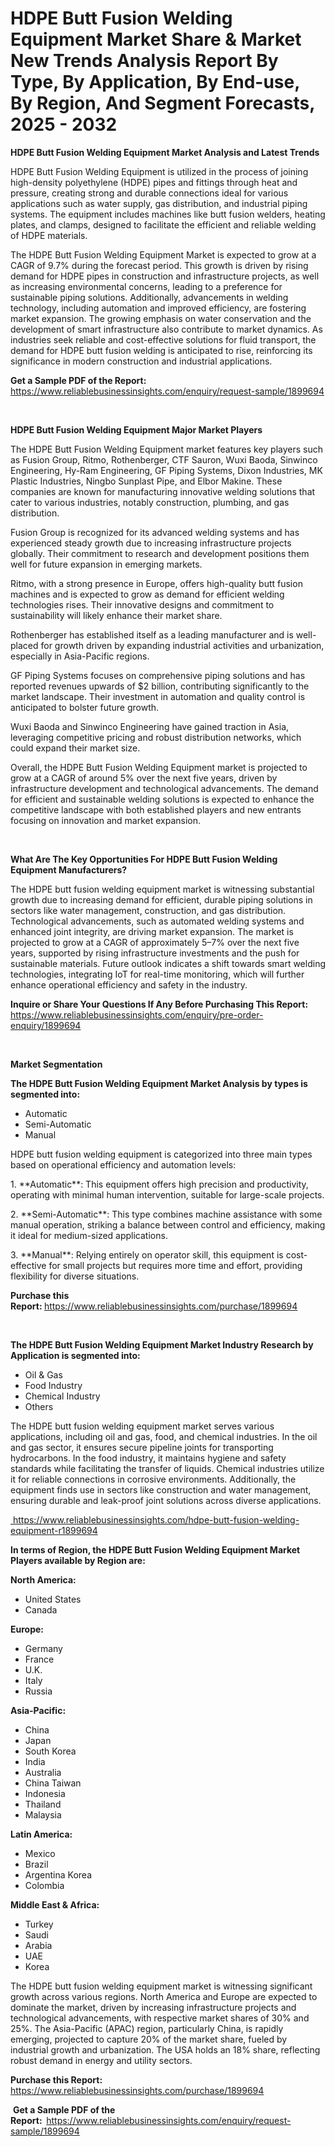 <p><h1>HDPE Butt Fusion Welding Equipment Market Share & Market New Trends Analysis Report By Type, By Application, By End-use, By Region, And Segment Forecasts, 2025 - 2032</h1></p><p><strong>HDPE Butt Fusion Welding Equipment Market Analysis and Latest Trends</strong></p>
<p><p>HDPE Butt Fusion Welding Equipment is utilized in the process of joining high-density polyethylene (HDPE) pipes and fittings through heat and pressure, creating strong and durable connections ideal for various applications such as water supply, gas distribution, and industrial piping systems. The equipment includes machines like butt fusion welders, heating plates, and clamps, designed to facilitate the efficient and reliable welding of HDPE materials.</p><p>The HDPE Butt Fusion Welding Equipment Market is expected to grow at a CAGR of 9.7% during the forecast period. This growth is driven by rising demand for HDPE pipes in construction and infrastructure projects, as well as increasing environmental concerns, leading to a preference for sustainable piping solutions. Additionally, advancements in welding technology, including automation and improved efficiency, are fostering market expansion. The growing emphasis on water conservation and the development of smart infrastructure also contribute to market dynamics. As industries seek reliable and cost-effective solutions for fluid transport, the demand for HDPE butt fusion welding is anticipated to rise, reinforcing its significance in modern construction and industrial applications.</p></p>
<p><strong>Get a Sample PDF of the Report:&nbsp;</strong> <a href="https://www.reliablebusinessinsights.com/enquiry/request-sample/1899694?utm_campaign=1138&utm_medium=2&utm_source=Github&utm_content=ia&utm_term=12042025&utm_id=hdpe-butt-fusion-welding-equipment">https://www.reliablebusinessinsights.com/enquiry/request-sample/1899694</a></p>
<p>&nbsp;</p>
<p><strong>HDPE Butt Fusion Welding Equipment Major Market Players</strong></p>
<p><p>The HDPE Butt Fusion Welding Equipment market features key players such as Fusion Group, Ritmo, Rothenberger, CTF Sauron, Wuxi Baoda, Sinwinco Engineering, Hy-Ram Engineering, GF Piping Systems, Dixon Industries, MK Plastic Industries, Ningbo Sunplast Pipe, and Elbor Makine. These companies are known for manufacturing innovative welding solutions that cater to various industries, notably construction, plumbing, and gas distribution.</p><p>Fusion Group is recognized for its advanced welding systems and has experienced steady growth due to increasing infrastructure projects globally. Their commitment to research and development positions them well for future expansion in emerging markets.</p><p>Ritmo, with a strong presence in Europe, offers high-quality butt fusion machines and is expected to grow as demand for efficient welding technologies rises. Their innovative designs and commitment to sustainability will likely enhance their market share.</p><p>Rothenberger has established itself as a leading manufacturer and is well-placed for growth driven by expanding industrial activities and urbanization, especially in Asia-Pacific regions.</p><p>GF Piping Systems focuses on comprehensive piping solutions and has reported revenues upwards of $2 billion, contributing significantly to the market landscape. Their investment in automation and quality control is anticipated to bolster future growth.</p><p>Wuxi Baoda and Sinwinco Engineering have gained traction in Asia, leveraging competitive pricing and robust distribution networks, which could expand their market size.</p><p>Overall, the HDPE Butt Fusion Welding Equipment market is projected to grow at a CAGR of around 5% over the next five years, driven by infrastructure development and technological advancements. The demand for efficient and sustainable welding solutions is expected to enhance the competitive landscape with both established players and new entrants focusing on innovation and market expansion.</p></p>
<p>&nbsp;</p>
<p><strong>What Are The Key Opportunities For HDPE Butt Fusion Welding Equipment Manufacturers?</strong></p>
<p><p>The HDPE butt fusion welding equipment market is witnessing substantial growth due to increasing demand for efficient, durable piping solutions in sectors like water management, construction, and gas distribution. Technological advancements, such as automated welding systems and enhanced joint integrity, are driving market expansion. The market is projected to grow at a CAGR of approximately 5–7% over the next five years, supported by rising infrastructure investments and the push for sustainable materials. Future outlook indicates a shift towards smart welding technologies, integrating IoT for real-time monitoring, which will further enhance operational efficiency and safety in the industry.</p></p>
<p><strong>Inquire or Share Your Questions If Any Before Purchasing This Report:</strong> <a href="https://www.reliablebusinessinsights.com/enquiry/pre-order-enquiry/1899694?utm_campaign=1138&utm_medium=2&utm_source=Github&utm_content=ia&utm_term=12042025&utm_id=hdpe-butt-fusion-welding-equipment">https://www.reliablebusinessinsights.com/enquiry/pre-order-enquiry/1899694</a></p>
<p>&nbsp;</p>
<p><strong>Market Segmentation</strong></p>
<p><strong>The HDPE Butt Fusion Welding Equipment Market Analysis by types is segmented into:</strong></p>
<p><ul><li>Automatic</li><li>Semi-Automatic</li><li>Manual</li></ul></p>
<p><p>HDPE butt fusion welding equipment is categorized into three main types based on operational efficiency and automation levels: </p><p>1. **Automatic**: This equipment offers high precision and productivity, operating with minimal human intervention, suitable for large-scale projects. </p><p>2. **Semi-Automatic**: This type combines machine assistance with some manual operation, striking a balance between control and efficiency, making it ideal for medium-sized applications. </p><p>3. **Manual**: Relying entirely on operator skill, this equipment is cost-effective for small projects but requires more time and effort, providing flexibility for diverse situations.</p></p>
<p><strong>Purchase this Report:&nbsp;</strong><a href="https://www.reliablebusinessinsights.com/purchase/1899694?utm_campaign=1138&utm_medium=2&utm_source=Github&utm_content=ia&utm_term=12042025&utm_id=hdpe-butt-fusion-welding-equipment">https://www.reliablebusinessinsights.com/purchase/1899694</a></p>
<p>&nbsp;</p>
<p><strong>The HDPE Butt Fusion Welding Equipment Market Industry Research by Application is segmented into:</strong></p>
<p><ul><li>Oil & Gas</li><li>Food Industry</li><li>Chemical Industry</li><li>Others</li></ul></p>
<p><p>The HDPE butt fusion welding equipment market serves various applications, including oil and gas, food, and chemical industries. In the oil and gas sector, it ensures secure pipeline joints for transporting hydrocarbons. In the food industry, it maintains hygiene and safety standards while facilitating the transfer of liquids. Chemical industries utilize it for reliable connections in corrosive environments. Additionally, the equipment finds use in sectors like construction and water management, ensuring durable and leak-proof joint solutions across diverse applications.</p></p>
<p><a href="https://www.reliablebusinessinsights.com/hdpe-butt-fusion-welding-equipment-r1899694?utm_campaign=1138&utm_medium=2&utm_source=Github&utm_content=ia&utm_term=12042025&utm_id=hdpe-butt-fusion-welding-equipment">&nbsp;https://www.reliablebusinessinsights.com/hdpe-butt-fusion-welding-equipment-r1899694</a></p>
<p><strong>In terms of Region, the HDPE Butt Fusion Welding Equipment Market Players available by Region are:</strong></p>
<p>
    <p> <strong> North America: </strong>
        <ul>
            <li>United States</li>
            <li>Canada</li>
        </ul>
        </p> 
    <p> <strong> Europe: </strong>
        <ul>
            <li>Germany</li>
            <li>France</li>
            <li>U.K.</li>
            <li>Italy</li>
            <li>Russia</li>
        </ul>
        </p> 
    <p> <strong> Asia-Pacific: </strong>
        <ul>
            <li>China</li>
            <li>Japan</li>
            <li>South Korea</li>
            <li>India</li>
            <li>Australia</li>
            <li>China Taiwan</li>
            <li>Indonesia</li>
            <li>Thailand</li>
            <li>Malaysia</li>
        </ul>
        </p> 
    <p> <strong> Latin America: </strong>
        <ul>
            <li>Mexico</li>
            <li>Brazil</li>
            <li>Argentina Korea</li>
            <li>Colombia</li>
        </ul>
        </p> 
    <p> <strong> Middle East & Africa: </strong>
        <ul>
            <li>Turkey</li>
            <li>Saudi</li>
            <li>Arabia</li>
            <li>UAE</li>
            <li>Korea</li>
        </ul>
    </p>
    </p>
<p><p>The HDPE butt fusion welding equipment market is witnessing significant growth across various regions. North America and Europe are expected to dominate the market, driven by increasing infrastructure projects and technological advancements, with respective market shares of 30% and 25%. The Asia-Pacific (APAC) region, particularly China, is rapidly emerging, projected to capture 20% of the market share, fueled by industrial growth and urbanization. The USA holds an 18% share, reflecting robust demand in energy and utility sectors.</p></p>
<p><strong>Purchase this Report: </strong><a href="https://www.reliablebusinessinsights.com/purchase/1899694?utm_campaign=1138&utm_medium=2&utm_source=Github&utm_content=ia&utm_term=12042025&utm_id=hdpe-butt-fusion-welding-equipment">https://www.reliablebusinessinsights.com/purchase/1899694</a></p>
<p>&nbsp;<strong>Get a Sample PDF of the Report:&nbsp;&nbsp;</strong><a href="https://www.reliablebusinessinsights.com/enquiry/request-sample/1899694?utm_campaign=1138&utm_medium=2&utm_source=Github&utm_content=ia&utm_term=12042025&utm_id=hdpe-butt-fusion-welding-equipment">https://www.reliablebusinessinsights.com/enquiry/request-sample/1899694</a></p>
<p><strong></strong></p>
<p><p></p><p></p><p></p></p>